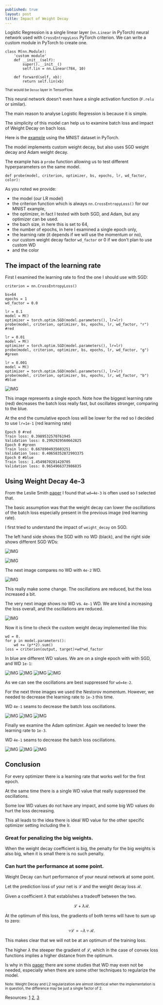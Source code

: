 ```yaml
---
published: true
layout: post
title: Impact of Weight Decay
---
```

Logistic Regression is a single linear layer (`nn.Linear` in PyTorch) neural network used with `CrossEntropyLoss` PyTorch criterion. We can write a custom module in PyTorch to create one.

```
class M(nn.Module):
    'custom module'
    def __init__(self):
        super().__init__()
        self.lin = nn.Linear(784, 10)
      
    def forward(self, xb):
        return self.lin(xb)
```        

<sub>That would be `Dense` layer in TensorFlow.</sub>

This neural network doesn't even have a single activation function (`F.relu` or similar).

The main reason to analyse Logistic Regression is because it is simple.

The simplicity of this model can help us to examine batch loss and impact of Weight Decay on bach loss.

Here is the [example](https://github.com/dejanbatanjac/pytorch-learning-101/blob/master/WD.ipynb) using the MNIST dataset in PyTorch.

The model implements custom weight decay, but also uses SGD weight decay and Adam weight decay.

The example has a `probe` function allowing us to test different hyperparameters on the same model.

```
def probe(model, criterion, optimizer, bs, epochs, lr, wd_factor, color):
```
As you noted we provide:

* the model (our LR model)
* the criterion function which is always `nn.CrossEntropyLoss()` for our MNIST example, 
* the optimizer, in fact I tested with both SGD, and Adam, but any optimizer can be used.
* the bach size, in here this is set to 64, 
* the number of epochs, in here I examined a single epoch only,
* the learning rate (it depends if we will use the momentum or no),
* our custom weight decay factor `wd_factor` or 0 if we don't plan to use custom WD
* and the color



## The impact of the learning rate

First I examined the learning rate to find the one I should use with SGD:

```
criterion = nn.CrossEntropyLoss()

bs=64
epochs = 1
wd_factor = 0.0

lr = 0.1
model = M()
optimizer = torch.optim.SGD(model.parameters(), lr=lr)
probe(model, criterion, optimizer, bs, epochs, lr, wd_factor, "r") #red

lr = 0.01
model = M()
optimizer = torch.optim.SGD(model.parameters(), lr=lr)
probe(model, criterion, optimizer, bs, epochs, lr, wd_factor, "g") #green

lr = 0.001
model = M()
optimizer = torch.optim.SGD(model.parameters(), lr=lr)
probe(model, criterion, optimizer, bs, epochs, lr, wd_factor, "b") #blue
```

![IMG](/images/lreg1.png)

This image represents a single epoch. Note how the biggest learning rate (red) decreases the batch loss really fast, but oscillates stronger, comparing to the blue.

At the end the cumulative epoch loss will be lower for the red so I decided to use `lr=1e-1` (red learning rate)

```
Epoch 0 #red
Train loss: 0.3989532570761945
Validation loss: 0.2992929560662825
Epoch 0 #green
Train loss: 0.6678904935603251
Validation loss: 0.40658352872993375
Epoch 0 #blue
Train loss: 1.4549870281420705
Validation loss: 0.9654966373986835
```

## Using Weight Decay 4e-3

From the Leslie Smith [paper](https://arxiv.org/pdf/1803.09820.pdf) I found that `wd=4e-3` is often used so I selected that.

The basic assumption was that the weight decay can lower the oscillations of the batch loss especially present in the previous image (red learning rate). 

I first tried to understand the impact of `weight_decay` on SGD.

The left hand side shows the SGD with no WD (black), and the right side shows different SGD WDs:

![IMG](/images/lreg2.png)

![IMG](/images/lreg3.png)

The next image compares no WD with `4e-2` WD.

![IMG](/images/lreg4.png)

This really make some change. The oscillations are reduced, but the loss increased a bit.


The very next image shows no WD vs. `4e-1` WD. We are kind a increasing the loss overall, and the oscillations are reduced.

![IMG](/images/lreg5.png)


Now it is time to check the custom weight decay implemented like this:
```
wd = 0.
for p in model.parameters(): 
    wd += (p**2).sum()
loss = criterion(output, target)+wd*wd_factor 
```
In blue are different WD values. We are on a single epoch with with SGD, and WD `1e-1`:

![IMG](/images/lreg6.png)
![IMG](/images/lreg7.png)
![IMG](/images/lreg8.png)
![IMG](/images/lreg9.png)

As we can see the oscillations are best suppressed for `wd=4e-2`.


For the next three images we used the Nestorov momentum. However, we needed to decrease the learning rate to `1e-3` this time.

WD `4e-1` seams to decrease the batch loss oscillations.

![IMG](/images/lreg10.png)
![IMG](/images/lreg11.png)
![IMG](/images/lreg12.png)


Finally we examine the Adam optimizer. Again we needed to lower the learning rate to `1e-3`.

WD `4e-1` seams to decrease the batch loss oscillations.

![IMG](/images/lreg13.png)
![IMG](/images/lreg14.png)
![IMG](/images/lreg15.png)



## Conclusion

For every optimizer there is a learning rate that works well for the first epoch. 

At the same time there is a single WD value that really suppressed the oscillations.

Some low WD values do not have any impact, and some big WD values do hurt the loss decreasing.

This all leads to the idea there is ideal WD value for the other specific optimizer setting including the lr.

### Great for penalizing the big weights.

When the weight decay coefficient is big, the penalty for the big weights is also big, when it is small there is no such penalty.

### Can hurt the performance at some point.

Weight Decay can hurt performance of your neural network at some point. 

Let the prediction loss of your net is $\mathcal{L}$ and the weight decay loss $\mathcal{R}$. 

Given a coefficient $\lambda$ that establishes a tradeoff between the two.

$$\mathcal{L} + \lambda \mathcal{R}.$$

At the optimum of this loss, the gradients of both terms will have to sum up to zero:

$$ \triangledown \mathcal{L} = -\lambda \triangledown \mathcal{R}. $$

This makes clear that we will not be at an optimum of the training loss. 

The higher $\lambda$ the steeper the gradient of $\mathcal{L}$, which in the case of convex loss functions implies a higher distance from the optimum.

Is why in this [paper](https://arxiv.org/pdf/1802.07042.pdf) there are some studies that WD may even not be needed, especially when there are some other techniques to regularize the model.

<sub>Note: Weight Decay and L2 regularization are almost identical when the implementation is in question, the difference may be just a single factor of 2.</sub>

Resources:
[1](https://arxiv.org/pdf/1803.09820.pdf)
[2](https://arxiv.org/pdf/1802.07042.pdf), 
[3](https://stats.stackexchange.com/a/117625/228453)